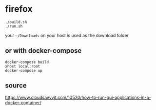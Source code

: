 # firefox
```
./build.sh
./run.sh
```
your `~/Downloads` on your host is used as the download folder

## or with docker-compose
```
docker-compose build
xhost local:root
docker-compose up
```

## source
https://www.cloudsavvyit.com/10520/how-to-run-gui-applications-in-a-docker-container/
